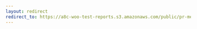 ```yaml
---
layout: redirect
redirect_to: https://a8c-woo-test-reports.s3.amazonaws.com/public/pr-merge/40853/e2e/index.html
---
```

